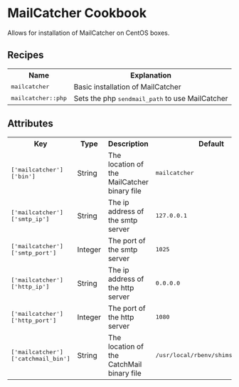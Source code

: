 MailCatcher Cookbook
====================
Allows for installation of MailCatcher on CentOS boxes.

Recipes
----------
<table>
  <tr>
    <th>Name</th>
    <th>Explanation</th>
  </tr>
  <tr>
    <td><tt>mailcatcher</tt></td>
    <td>Basic installation of MailCatcher</td>
  </tr>
  <tr>
    <td><tt>mailcatcher::php</tt></td>
    <td>Sets the php <tt>sendmail_path</tt> to use MailCatcher</td>
  </tr>
</table>

Attributes
----------
<table>
  <tr>
    <th>Key</th>
    <th>Type</th>
    <th>Description</th>
    <th>Default</th>
  </tr>
  <tr>
    <td><tt>['mailcatcher']['bin']</tt></td>
    <td>String</td>
    <td>The location of the MailCatcher binary file</td>
    <td><tt>mailcatcher</tt></td>
  </tr>
  <tr>
    <td><tt>['mailcatcher']['smtp_ip']</tt></td>
    <td>String</td>
    <td>The ip address of the smtp server</td>
    <td><tt>127.0.0.1</tt></td>
  </tr>
  <tr>
    <td><tt>['mailcatcher']['smtp_port']</tt></td>
    <td>Integer</td>
    <td>The port of the smtp server</td>
    <td><tt>1025</tt></td>
  </tr>
  <tr>
    <td><tt>['mailcatcher']['http_ip']</tt></td>
    <td>String</td>
    <td>The ip address of the http server</td>
    <td><tt>0.0.0.0</tt></td>
  </tr>
  <tr>
    <td><tt>['mailcatcher']['http_port']</tt></td>
    <td>Integer</td>
    <td>The port of the http server</td>
    <td><tt>1080</tt></td>
  </tr>
  <tr>
    <td><tt>['mailcatcher']['catchmail_bin']</tt></td>
    <td>String</td>
    <td>The location of the CatchMail binary file</td>
    <td><tt>/usr/local/rbenv/shims/catchmail</tt></td>
  </tr>
</table>
